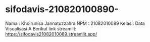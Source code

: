 # sifodavis-210820100890-
Nama   : Khoirunisa Jannatuzzahra
NPM    : 21082010089
Kelas  : Data Visualisasi A
Berikut link streamlit:
https://sifodavis21082010089.streamlit.app/
